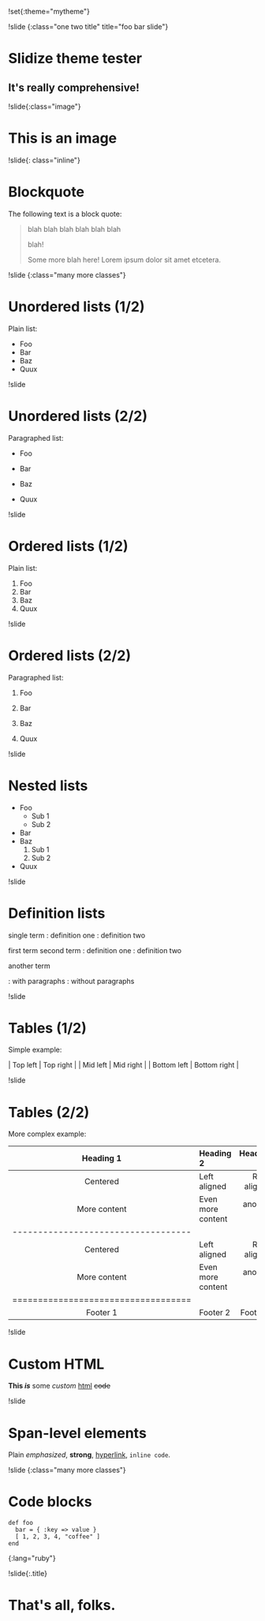 !set{:theme="mytheme"}

!slide
{:class="one two title" title="foo bar slide"}

# Slidize theme tester

## It's really comprehensive!

!slide{:class="image"}

# This is an image

!slide{: class="inline"}

# Blockquote

The following text is a block quote:

> blah blah blah
> blah blah
> blah
>
> blah!
>
> Some more blah here! Lorem ipsum dolor sit amet etcetera.

!slide
{:class="many more classes"}

# Unordered lists (1/2)

Plain list:

* Foo
* Bar
* Baz
* Quux

!slide

# Unordered lists (2/2)

Paragraphed list:

* Foo

* Bar

* Baz

* Quux

!slide

# Ordered lists (1/2)

Plain list:

1. Foo
2. Bar
3. Baz
4. Quux

!slide

# Ordered lists (2/2)

Paragraphed list:

1. Foo

2. Bar

3. Baz

4. Quux

!slide

# Nested lists

* Foo
  * Sub 1
  * Sub 2
* Bar
* Baz
  1. Sub 1
  2. Sub 2
* Quux

!slide

# Definition lists

single term
: definition one
: definition two

first term
second term
: definition one
: definition two

another term

: with paragraphs
: without paragraphs

!slide

# Tables (1/2)

Simple example:

| Top left | Top right |
| Mid left | Mid right |
| Bottom left | Bottom right |

!slide

# Tables (2/2)

More complex example:

| Heading 1 | Heading 2 | Heading 3 |
|:---------:|:----------|----------:|
| Centered | Left aligned | Right aligned |
| More content | Even more content | another cell |
|-----------------------------------|
| Centered | Left aligned | Right aligned |
| More content | Even more content | another cell |
|===================================|
| Footer 1 | Footer 2 | Footer 3 |

!slide

# Custom HTML

<p><strong>This <em>is</em></strong> some <em>custom</em> <u>html</u> <strike>code</strike></p>

!slide

# Span-level elements

Plain *emphasized*, **strong**, [hyperlink](http://www.google.com/ "title"), `inline code`.

!slide
{:class="many more classes"}

# Code blocks

~~~
def foo
  bar = { :key => value }
  [ 1, 2, 3, 4, "coffee" ]
end
~~~
{:lang="ruby"}

!slide{:.title}

# That's all, folks.
